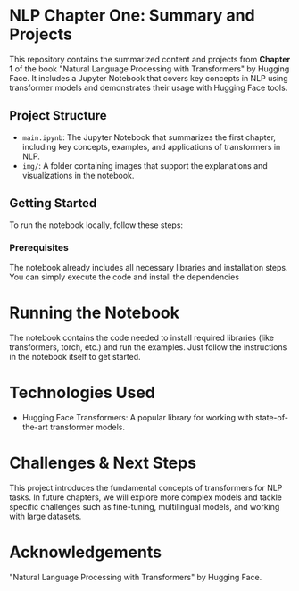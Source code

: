 # NLP Chapter One: Summary and Projects

This repository contains the summarized content and projects from **Chapter 1** of the book "Natural Language Processing with Transformers" by Hugging Face. It includes a Jupyter Notebook that covers key concepts in NLP using transformer models and demonstrates their usage with Hugging Face tools.

## Project Structure

- `main.ipynb`: The Jupyter Notebook that summarizes the first chapter, including key concepts, examples, and applications of transformers in NLP.
- `img/`: A folder containing images that support the explanations and visualizations in the notebook.

## Getting Started

To run the notebook locally, follow these steps:

### Prerequisites

The notebook already includes all necessary libraries and installation steps. You can simply execute the code and install the dependencies 

# Running the Notebook
The notebook contains the code needed to install required libraries (like transformers, torch, etc.) and run the examples. Just follow the instructions in the notebook itself to get started.

# Technologies Used
- Hugging Face Transformers: A popular library for working with state-of-the-art transformer models.



# Challenges & Next Steps
This project introduces the fundamental concepts of transformers for NLP tasks. In future chapters, we will explore more complex models and tackle specific challenges such as fine-tuning, multilingual models, and working with large datasets.

# Acknowledgements
"Natural Language Processing with Transformers" by Hugging Face.


